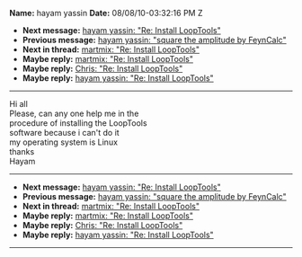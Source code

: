 **Name:** hayam yassin
**Date:** 08/08/10-03:32:16 PM Z

  - **Next message:** [hayam yassin: "Re: Install LoopTools"](0617.html)
  - **Previous message:** [hayam yassin: "square the amplitude by
    FeynCalc"](0615.html)
  - **Next in thread:** [martmix: "Re: Install LoopTools"](0609.html)
  - **Maybe reply:** [martmix: "Re: Install LoopTools"](0609.html)
  - **Maybe reply:** [Chris: "Re: Install LoopTools"](0610.html)
  - **Maybe reply:** [hayam yassin: "Re: Install LoopTools"](0617.html)

-----

Hi all  
Please, can any one help me in the  
procedure of installing the LoopTools  
software because i can't do it  
my operating system is Linux  
thanks  
Hayam  

-----

  - **Next message:** [hayam yassin: "Re: Install LoopTools"](0617.html)
  - **Previous message:** [hayam yassin: "square the amplitude by
    FeynCalc"](0615.html)
  - **Next in thread:** [martmix: "Re: Install LoopTools"](0609.html)
  - **Maybe reply:** [martmix: "Re: Install LoopTools"](0609.html)
  - **Maybe reply:** [Chris: "Re: Install LoopTools"](0610.html)
  - **Maybe reply:** [hayam yassin: "Re: Install LoopTools"](0617.html)

-----

